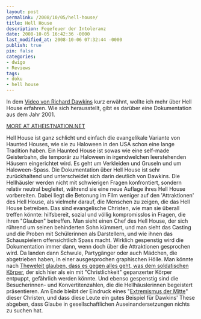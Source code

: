 ```yaml
---
layout: post
permalink: /2008/10/05/hell-house/
title: Hell House
description: Fegefeuer der Intoleranz
date: 2008-10-05 16:42:36 -0000
last_modified_at: 2008-10-06 07:32:44 -0000
publish: true
pin: false
categories:
- dwigo
- Reviews
tags:
- doku
- hell house
---
```

In dem [Video von Richard Dawkins](https://minimeta.de/2008/10/god-delusions/ "minimeta: god delusions") kurz erwähnt, wollte ich mehr über Hell House erfahren. Wie sich herausstellt, gibt es darüber eine Dokumentation aus dem Jahr 2001.

[MORE AT ATHEISTNATION.NET](http://www.atheistnation.net/)

Hell House ist ganz schlicht und einfach die evangelikale Variante von Haunted Houses, wie sie zu Haloween in den USA schon eine lange Tradition haben. Ein Haunted House ist sowas wie eine self-made Geisterbahn, die temporär zu Haloween in irgendwelchen leerstehenden Häusern eingerichtet wird. Es geht um Verkleiden und Gruseln und um Haloween-Spass. Die Dokumentation über Hell House ist sehr zurückhaltend und unterscheidet sich darin deutlich von Dawkins. Die Hellhäusler werden nicht mit schwierigen Fragen konfrontiert, sondern relativ neutral begleitet, während sie eine neue Auflage ihres Hell House vorbereiten. Dabei liegt die Betonung im Film weniger auf den 'Attraktionen' des Hell House, als vielmehr darauf, die Menschen zu zeigen, die das Hell House betreiben. Das sind evangelische Christen, wie man sie überall treffen könnte: hilfsbereit, sozial und völlig kompromisslos in Fragen, die ihren "Glauben" betreffen. Man sieht einen Chef des Hell House, der sich rührend um seinen behinderten Sohn kümmert, und man sieht das Casting und die Proben mit Schülerinnen als Darstellern, und wie ihnen das Schauspielern offensichtlich Spass macht. Wirklich gespenstig wird die Dokumentation immer dann, wenn doch über die Attraktionen gesprochen wird. Da landen dann Schwule, Partygänger oder auch Mädchen, die abgetrieben haben, in einer ausgesprochen graphischen Hölle. Man könnte nach [Theweleit glauben, dass es gegen alles geht, was dem soldatischen Körper](http://www.heise.de/tp/r4/artikel/11/11949/1.html "Telepolis: Interview mit Theweleit"), der sich hier als ein mit "Christlichkeit" gepanzerter Körper entpuppt, gefährlich werden könnte. Und ebenso gespenstig sind die Besucherinnen- und Konvertitenzahlen, die die Hellhäuslerinnen begeistert präsentieren. Am Ende bleibt der Eindruck eines "[Extremismus der Mitte](http://de.wikipedia.org/wiki/Extremismus_der_Mitte "Wikipedia: Extremismus der Mitte")" dieser Christen, und dass diese Leute ein gutes Beispiel für Dawkins' These abgeben, dass Glaube in gesellschaftlichen Auseinandersetzungen nichts zu suchen hat.
